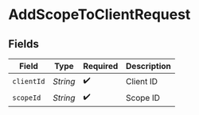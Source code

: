 # AddScopeToClientRequest


## Fields

| Field              | Type               | Required           | Description        |
| ------------------ | ------------------ | ------------------ | ------------------ |
| `clientId`         | *String*           | :heavy_check_mark: | Client ID          |
| `scopeId`          | *String*           | :heavy_check_mark: | Scope ID           |
